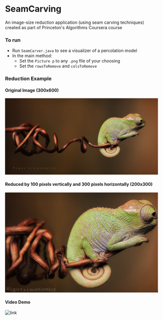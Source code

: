 # SeamCarving
 An image-size reduction application (using seam carving techniques) created as part of Princeton's Algorithms Coursera course

### To run
- Run `SeamCarver.java` to see a visualizer of a percolation model
- In the main method:
  - Set the `Picture p` to any `.png` file of your choosing
  - Set the `rowsToRemove` and `colsToRemove`
 
### Reduction Example
#### Original Image (300x600)
![image](src/testFiles/chameleon.png)

#### Reduced by 100 pixels vertically and 300 pixels horizontally (200x300)
![image](src/testFiles/chameleon-shrunk.png)

#### Video Demo
![link](https://github.com/risharma101/SeamCarving/assets/52262619/55c05bc2-f9f9-431e-a7ca-08f9bf085d08)



